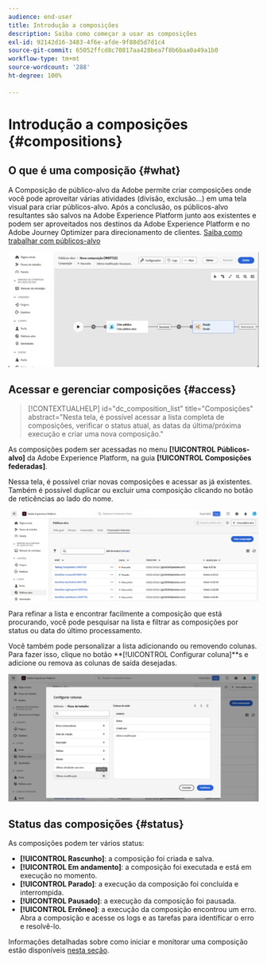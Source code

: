 ```yaml
---
audience: end-user
title: Introdução a composições
description: Saiba como começar a usar as composições
exl-id: 92142d16-3483-4f6e-afde-9f88d5d7d1c4
source-git-commit: 65052ffcd8c70817aa428bea7f8b6baa0a49a1b0
workflow-type: tm+mt
source-wordcount: '288'
ht-degree: 100%

---
```


# Introdução a composições {#compositions}

## O que é uma composição {#what}

A Composição de público-alvo da Adobe permite criar composições onde você pode aproveitar várias atividades (divisão, exclusão...) em uma tela visual para criar públicos-alvo. Após a conclusão, os públicos-alvo resultantes são salvos na Adobe Experience Platform junto aos existentes e podem ser aproveitados nos destinos da Adobe Experience Platform e no Adobe Journey Optimizer para direcionamento de clientes. [Saiba como trabalhar com públicos-alvo](../start/audiences.md)

![](assets/composition-example.png)

## Acessar e gerenciar composições {#access}

>[!CONTEXTUALHELP]
>id="dc_composition_list"
>title="Composições"
>abstract="Nesta tela, é possível acessar a lista completa de composições, verificar o status atual, as datas da última/próxima execução e criar uma nova composição."

As composições podem ser acessadas no menu **[!UICONTROL Públicos-alvo]** da Adobe Experience Platform, na guia **[!UICONTROL Composições federadas]**.

Nessa tela, é possível criar novas composições e acessar as já existentes. Também é possível duplicar ou excluir uma composição clicando no botão de reticências ao lado do nome.

![](assets/compositions-list.png)

Para refinar a lista e encontrar facilmente a composição que está procurando, você pode pesquisar na lista e filtrar as composições por status ou data do último processamento.

Você também pode personalizar a lista adicionando ou removendo colunas. Para fazer isso, clique no botão **[!UICONTROL Configurar coluna]**s e adicione ou remova as colunas de saída desejadas.

![](assets/compositions-columns.png)

## Status das composições {#status}

As composições podem ter vários status:

* **[!UICONTROL Rascunho]**: a composição foi criada e salva.
* **[!UICONTROL Em andamento]**: a composição foi executada e está em execução no momento.
* **[!UICONTROL Parado]**: a execução da composição foi concluída e interrompida.
* **[!UICONTROL Pausado]**: a execução da composição foi pausada.
* **[!UICONTROL Errôneo]**: a execução da composição encontrou um erro. Abra a composição e acesse os logs e as tarefas para identificar o erro e resolvê-lo.

Informações detalhadas sobre como iniciar e monitorar uma composição estão disponíveis [nesta seção](../compositions/start-monitor-composition.md).

